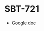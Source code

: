 # SBT-721

- [Google doc](https://docs.google.com/document/d/1FPTiTTb970ODTL0-vlGv-fciU8qfFNAQoEqqIGf7BJw/edit#heading=h.6a48bav376lt)
